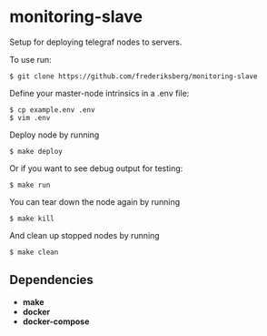 # monitoring-slave

Setup for deploying telegraf nodes to servers.

To use run:

```shell
$ git clone https://github.com/frederiksberg/monitoring-slave
```

Define your master-node intrinsics in a .env file:
```shell
$ cp example.env .env
$ vim .env
```

Deploy node by running
```shell
$ make deploy
```
Or if you want to see debug output for testing:
```shell
$ make run
```

You can tear down the node again by running
```shell
$ make kill
```

And clean up stopped nodes by running
```shell
$ make clean
```

## Dependencies
* **make**
* **docker**
* **docker-compose**
